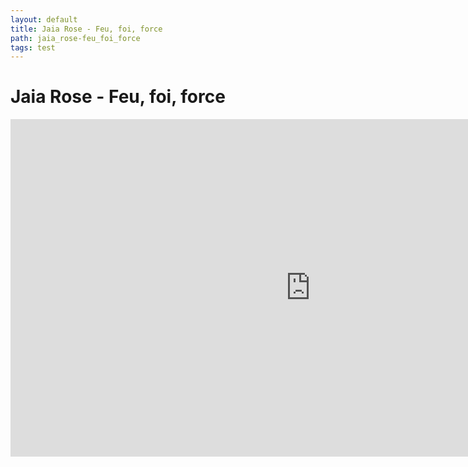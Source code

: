 ```yaml
---
layout: default
title: Jaia Rose - Feu, foi, force
path: jaia_rose-feu_foi_force
tags: test
---
```


# Jaia Rose - Feu, foi, force

<iframe src="https://player.vimeo.com/video/875528021?h=70c3d77699&badge=0&autopause=0&quality_selector=1&progress_bar=1" width="960" height="540" frameborder="0" allow="autoplay; fullscreen; picture-in-picture" allowfullscreen class="main-video"></iframe>
